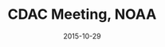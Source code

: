 ---
title: CDAC Meeting, NOAA
date: "2015-10-29"
end: "2015-10-30"
location: Boulder, CO
credit: Katy Borner
images: [image01-lg.jpg, image02-lg.jpg, image03-lg.jpg, image04-lg.jpg]
thumbs: [image01-thb.jpg, image02-thb.jpg, image03-thb.jpg, image04-thb.jpg]
---